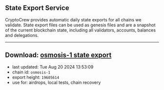 ## State Export Service
CryptoCrew provides automatic daily state exports for all chains we validate. State export files can be used as genesis files and are a snapshot of the current blockchain state, including all validators, accounts, balances and delegations.

---
**Download: [osmosis-1 state export](https://dl-eu2.ccvalidators.com/SERVICE/osmosis/osmosis-1_export_19605614.json)**
---

- last updated: Tue Aug 20 2024 13:53:09
- chain id: `osmosis-1`
- export height: `19605614`
- use for: airdrops, local tests, chain recovery
